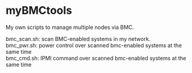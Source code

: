 # myBMCtools
My own scripts to manage multiple nodes via BMC.

bmc_scan.sh: scan BMC-enabled systems in my network.<br>
bmc_pwr.sh: power control over scanned bmc-enabled systems at the same time<br>
bmc_cmd.sh: IPMI command over scanned bmc-enabled systems at the same time<br>

